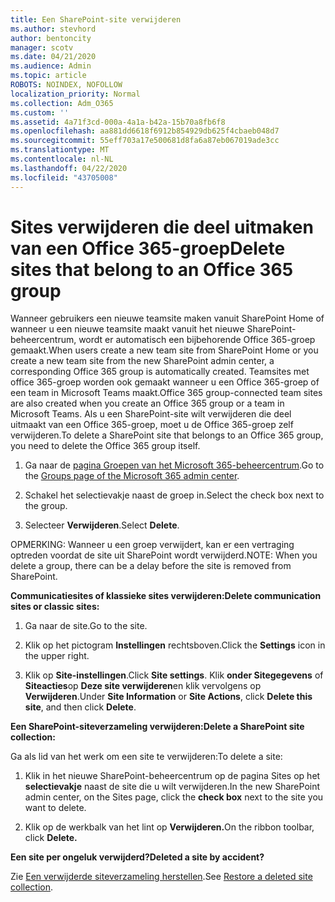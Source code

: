 ```yaml
---
title: Een SharePoint-site verwijderen
ms.author: stevhord
author: bentoncity
manager: scotv
ms.date: 04/21/2020
ms.audience: Admin
ms.topic: article
ROBOTS: NOINDEX, NOFOLLOW
localization_priority: Normal
ms.collection: Adm_O365
ms.custom: ''
ms.assetid: 4a71f3cd-000a-4a1a-b42a-15b70a8fb6f8
ms.openlocfilehash: aa881dd6618f6912b854929db625f4cbaeb048d7
ms.sourcegitcommit: 55eff703a17e500681d8fa6a87eb067019ade3cc
ms.translationtype: MT
ms.contentlocale: nl-NL
ms.lasthandoff: 04/22/2020
ms.locfileid: "43705008"
---
```

# <a name="delete-sites-that-belong-to-an-office-365-group"></a><span data-ttu-id="d1dfd-102">Sites verwijderen die deel uitmaken van een Office 365-groep</span><span class="sxs-lookup"><span data-stu-id="d1dfd-102">Delete sites that belong to an Office 365 group</span></span>

<span data-ttu-id="d1dfd-103">Wanneer gebruikers een nieuwe teamsite maken vanuit SharePoint Home of wanneer u een nieuwe teamsite maakt vanuit het nieuwe SharePoint-beheercentrum, wordt er automatisch een bijbehorende Office 365-groep gemaakt.</span><span class="sxs-lookup"><span data-stu-id="d1dfd-103">When users create a new team site from SharePoint Home or you create a new team site from the new SharePoint admin center, a corresponding Office 365 group is automatically created.</span></span> <span data-ttu-id="d1dfd-104">Teamsites met office 365-groep worden ook gemaakt wanneer u een Office 365-groep of een team in Microsoft Teams maakt.</span><span class="sxs-lookup"><span data-stu-id="d1dfd-104">Office 365 group-connected team sites are also created when you create an Office 365 group or a team in Microsoft Teams.</span></span> <span data-ttu-id="d1dfd-105">Als u een SharePoint-site wilt verwijderen die deel uitmaakt van een Office 365-groep, moet u de Office 365-groep zelf verwijderen.</span><span class="sxs-lookup"><span data-stu-id="d1dfd-105">To delete a SharePoint site that belongs to an Office 365 group, you need to delete the Office 365 group itself.</span></span> 
  
1. <span data-ttu-id="d1dfd-106">Ga naar de [pagina Groepen van het Microsoft 365-beheercentrum](https://portal.office.com/adminportal/home#/groups).</span><span class="sxs-lookup"><span data-stu-id="d1dfd-106">Go to the [Groups page of the Microsoft 365 admin center](https://portal.office.com/adminportal/home#/groups).</span></span>
    
2. <span data-ttu-id="d1dfd-107">Schakel het selectievakje naast de groep in.</span><span class="sxs-lookup"><span data-stu-id="d1dfd-107">Select the check box next to the group.</span></span>
    
3. <span data-ttu-id="d1dfd-108">Selecteer **Verwijderen**.</span><span class="sxs-lookup"><span data-stu-id="d1dfd-108">Select **Delete**.</span></span>
    
<span data-ttu-id="d1dfd-109">OPMERKING: Wanneer u een groep verwijdert, kan er een vertraging optreden voordat de site uit SharePoint wordt verwijderd.</span><span class="sxs-lookup"><span data-stu-id="d1dfd-109">NOTE: When you delete a group, there can be a delay before the site is removed from SharePoint.</span></span>
  
<span data-ttu-id="d1dfd-110">**Communicatiesites of klassieke sites verwijderen:**</span><span class="sxs-lookup"><span data-stu-id="d1dfd-110">**Delete communication sites or classic sites:**</span></span>

1. <span data-ttu-id="d1dfd-111">Ga naar de site.</span><span class="sxs-lookup"><span data-stu-id="d1dfd-111">Go to the site.</span></span>
  
2. <span data-ttu-id="d1dfd-112">Klik op het pictogram **Instellingen** rechtsboven.</span><span class="sxs-lookup"><span data-stu-id="d1dfd-112">Click the **Settings** icon in the upper right.</span></span> 
  
3. <span data-ttu-id="d1dfd-113">Klik op **Site-instellingen**.</span><span class="sxs-lookup"><span data-stu-id="d1dfd-113">Click **Site settings**.</span></span> <span data-ttu-id="d1dfd-114">Klik **onder Sitegegevens** of **Siteacties**op **Deze site verwijderen**en klik vervolgens op **Verwijderen**.</span><span class="sxs-lookup"><span data-stu-id="d1dfd-114">Under **Site Information** or **Site Actions**, click **Delete this site**, and then click **Delete**.</span></span>
  
<span data-ttu-id="d1dfd-115">**Een SharePoint-siteverzameling verwijderen:**</span><span class="sxs-lookup"><span data-stu-id="d1dfd-115">**Delete a SharePoint site collection:**</span></span>

<span data-ttu-id="d1dfd-116">Ga als lid van het werk om een site te verwijderen:</span><span class="sxs-lookup"><span data-stu-id="d1dfd-116">To delete a site:</span></span>
  
1. <span data-ttu-id="d1dfd-117">Klik in het nieuwe SharePoint-beheercentrum op de pagina Sites op het **selectievakje** naast de site die u wilt verwijderen.</span><span class="sxs-lookup"><span data-stu-id="d1dfd-117">In the new SharePoint admin center, on the Sites page, click the **check box** next to the site you want to delete.</span></span> 
    
2. <span data-ttu-id="d1dfd-118">Klik op de werkbalk van het lint op **Verwijderen.**</span><span class="sxs-lookup"><span data-stu-id="d1dfd-118">On the ribbon toolbar, click **Delete.**</span></span>
    
<span data-ttu-id="d1dfd-119">**Een site per ongeluk verwijderd?**</span><span class="sxs-lookup"><span data-stu-id="d1dfd-119">**Deleted a site by accident?**</span></span>

<span data-ttu-id="d1dfd-120">Zie [Een verwijderde siteverzameling herstellen](https://go.microsoft.com/fwlink/?linkid=867660).</span><span class="sxs-lookup"><span data-stu-id="d1dfd-120">See [Restore a deleted site collection](https://go.microsoft.com/fwlink/?linkid=867660).</span></span>
  

